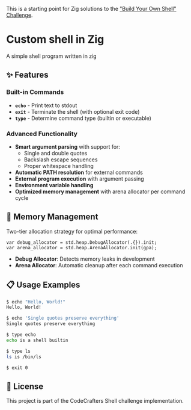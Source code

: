 This is a starting point for Zig solutions to the
["Build Your Own Shell" Challenge](https://app.codecrafters.io/courses/shell/overview).

# Custom shell in Zig
A simple shell program written in zig

## ✨ Features

### Built-in Commands
- **`echo`** - Print text to stdout
- **`exit`** - Terminate the shell (with optional exit code)
- **`type`** - Determine command type (builtin or executable)

### Advanced Functionality
- **Smart argument parsing** with support for:
  - Single and double quotes
  - Backslash escape sequences
  - Proper whitespace handling
- **Automatic PATH resolution** for external commands
- **External program execution** with argument passing
- **Environment variable handling**
- **Optimized memory management** with arena allocator per command cycle

## 💾 Memory Management

Two-tier allocation strategy for optimal performance:

```zig
var debug_allocator = std.heap.DebugAllocator(.{}).init;
var arena_allocator = std.heap.ArenaAllocator.init(gpa);
```

- **Debug Allocator**: Detects memory leaks in development
- **Arena Allocator**: Automatic cleanup after each command execution

## 📋 Usage Examples

```bash
$ echo "Hello, World!"
Hello, World!

$ echo 'Single quotes preserve everything'
Single quotes preserve everything

$ type echo
echo is a shell builtin

$ type ls
ls is /bin/ls

$ exit 0
```
## 📝 License

This project is part of the CodeCrafters Shell challenge implementation.
